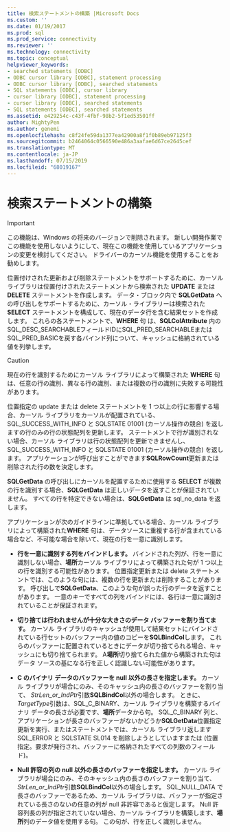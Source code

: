 ```yaml
---
title: 検索ステートメントの構築 |Microsoft Docs
ms.custom: ''
ms.date: 01/19/2017
ms.prod: sql
ms.prod_service: connectivity
ms.reviewer: ''
ms.technology: connectivity
ms.topic: conceptual
helpviewer_keywords:
- searched statements [ODBC]
- ODBC cursor library [ODBC], statement processing
- ODBC cursor library [ODBC], searched statements
- SQL statements [ODBC], cursor library
- cursor library [ODBC], statement processing
- cursor library [ODBC], searched statements
- SQL statements [ODBC], searched statements
ms.assetid: e429254c-c43f-4fbf-98b2-5f1ed53501ff
author: MightyPen
ms.author: genemi
ms.openlocfilehash: c8f24fe59da1377ea42900a8f1f0b89eb97125f3
ms.sourcegitcommit: b2464064c0566590e486a3aafae6d67ce2645cef
ms.translationtype: MT
ms.contentlocale: ja-JP
ms.lasthandoff: 07/15/2019
ms.locfileid: "68019167"
---
```

# <a name="constructing-searched-statements"></a>検索ステートメントの構築
> [!IMPORTANT]  
>  この機能は、Windows の将来のバージョンで削除されます。 新しい開発作業でこの機能を使用しないようにして、現在この機能を使用しているアプリケーションの変更を検討してください。 ドライバーのカーソル機能を使用することをお勧めします。  
  
 位置付けされた更新および削除ステートメントをサポートするために、カーソルライブラリは位置付けされたステートメントから検索された  **UPDATE** または **DELETE** ステートメントを作成します。 データ・ブロック内で **SQLGetData** への呼び出しをサポートするために、カーソル・ライブラリーは検索された **SELECT** ステートメントを構成して、現在のデータ行を含む結果セットを作成します。 これらの各ステートメントで、**WHERE** 句 は、**SQLColAttribute** 内のSQL_DESC_SEARCHABLEフィールドIDにSQL_PRED_SEARCHABLEまたはSQL_PRED_BASICを戻す各バインド列について、キャッシュに格納されている値を列挙します。  
  
> [!CAUTION]  
>  現在の行を識別するためにカーソル ライブラリによって構築された **WHERE** 句は、任意の行の識別、異なる行の識別、または複数の行の識別に失敗する可能性があります。  
  
 位置指定の update または delete ステートメントを 1 つ以上の行に影響する場合、カーソル ライブラリをカーソルが配置されている、SQL_SUCCESS_WITH_INFO と SQLSTATE 01001 (カーソル操作の競合) を返しますの行のみの行の状態配列を更新します。 ステートメントで行が識別されない場合、カーソル ライブラリは行の状態配列を更新できませんし、SQL_SUCCESS_WITH_INFO と SQLSTATE 01001 (カーソル操作の競合) を返します。 アプリケーションが呼び出すことができます**SQLRowCount**更新または削除された行の数を決定します。  
  
 **SQLGetData** の呼び出しにカーソルを配置するために使用する **SELECT** が複数の行を識別する場合、**SQLGetData** は正しいデータを返すことが保証されていません。 すべての行を特定できない場合は、**SQLGetData** は sql_no_data を返します。  
  
 アプリケーションが次のガイドラインに準拠している場合、カーソル ライブラリによって構築された**WHERE** 句は、データソースに重複する行が含まれている場合など、不可能な場合を除いて、現在の行を一意に識別します。  
  
-   **行を一意に識別する列をバインドします。** バインドされた列が、行を一意に識別しない場合、**場所**カーソル ライブラリによって構築された句が 1 つ以上の行を識別する可能性があります。 位置指定更新または delete ステートメントでは、このような句には、複数の行を更新または削除することがあります。 呼び出しで**SQLGetData**、このような句が誤った行のデータを返すことがあります。 一意のキーですべての列をバインドには、各行は一意に識別されていることが保証されます。  
  
-   **切り捨ては行われませんが十分な大きさのデータ バッファーを割り当てます。** カーソル ライブラリのキャッシュが使用して結果セットにバインドされている行セットのバッファー内の値のコピーを**SQLBindCol**します。 これらのバッファーに配置されているときにデータが切り捨てられる場合、キャッシュにも切り捨てられます。 A**場所**切り捨てられた値から構築された句はデータ ソースの基になる行を正しく認識しない可能性があります。  
  
-   **C のバイナリ データのバッファーを null 以外の長さを指定します。** カーソル ライブラリが場合にのみ、そのキャッシュ内の長さのバッファーを割り当て、 *StrLen_or_IndPtr*引数**SQLBindCol**以外の場合します。 ときに、 *TargetType*引数は、SQL_C_BINARY、カーソル ライブラリを構築するバイナリ データの長さが必要です、**場所**データから句。 SQL_C_BINARY 列と、アプリケーションが長さのバッファーがないかどうか**SQLGetData**位置指定更新を実行、またはステートメントでは、カーソル ライブラリ返します SQL_ERROR と SQLSTATE SL014 を削除しようとしていますまたは (位置指定。要求が発行され、バッファーに格納されたすべての列数のフィールド)。  
  
-   **Null 許容の列の null 以外の長さのバッファーを指定します。** カーソル ライブラリが場合にのみ、そのキャッシュ内の長さのバッファーを割り当て、 *StrLen_or_IndPtr*引数**SQLBindCol**以外の場合します。 SQL_NULL_DATA で長さのバッファーであるため、カーソル ライブラリは、バッファーが指定されている長さのないの任意の列が null 非許容であると仮定します。 Null 許容列長の列が指定されていない場合、カーソル ライブラリを構築します、**場所**列のデータ値を使用する句。 この句が、行を正しく識別しません。
